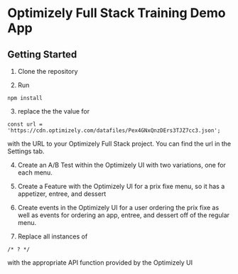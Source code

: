 # Optimizely Full Stack Training Demo App

## Getting Started

1. Clone the repository

2. Run

```
npm install
```
3. replace the the value for

```
const url = 'https://cdn.optimizely.com/datafiles/Pex4GNxQnzDErs3TJZ7cc3.json';
```

with the URL to your Optimizely Full Stack project. You can find the url in the Settings tab.

4. Create an A/B Test within the Optimizely UI with two variations, one for each menu.

5. Create a Feature with the Optimizely UI for a prix fixe menu, so it has a appetizer, entree, and dessert

6. Create events in the Optimizely UI for a user ordering the prix fixe as well as events for ordering an app, entree, and dessert off of the regular menu.

7. Replace all instances of

```
/* ? */
```

with the appropriate API function provided by the Optimizely UI
